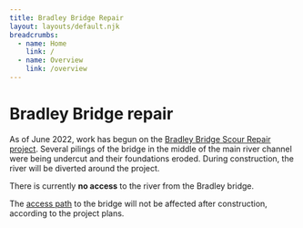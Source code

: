 ```yaml
---
title: Bradley Bridge Repair
layout: layouts/default.njk
breadcrumbs:
  - name: Home
    link: /
  - name: Overview
    link: /overview
---
```


# Bradley Bridge repair

As of June 2022, work has begun on the [Bradley Bridge Scour Repair project](https://ceqanet.opr.ca.gov/2019129031/2). Several pilings of the bridge in the middle of the main river channel were being undercut and their foundations eroded. During construction, the river will be diverted around the project.

There is currently **no access** to the river from the Bradley bridge.

The [access path](/access-points/bradley/) to the bridge will not be affected after construction, according to the project plans.
